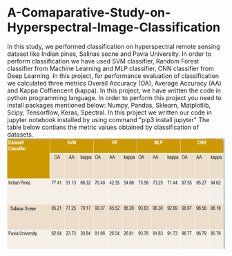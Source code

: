 # A-Comaparative-Study-on-Hyperspectral-Image-Classification

  In this study, we performed classification on hyperspectral remote sensing dataset like Indian pines, Salinas secne and Pavia University. In order to perform classification we have used SVM classifier, Random Forest classifier from Machine Learning and MLP classifier, CNN classifier from Deep Learning. In this project, for performance evaluation of classification we calculated three metrics Overall Accuracy (OA), Average Accuracy (AA) and Kappa Coffiencent (kappa).
  In this project, we have written the code in python programming language. In order to perform this project you need to install packages mentioned below: Numpy, Pandas, Sklearn, Matplotlib, Scipy, Tensorflow, Keras, Spectral.
  In this project we written our code in jupyter notebook installed by using command "pip3 install jupyter"
  The table below contians the metric values obtained by classification of datasets.
  ![](comparision_table.png)
